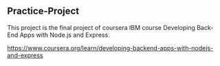## Practice-Project

This project is the final project of coursera IBM course Developing Back-End Apps with Node.js and Express.

https://www.coursera.org/learn/developing-backend-apps-with-nodejs-and-express
